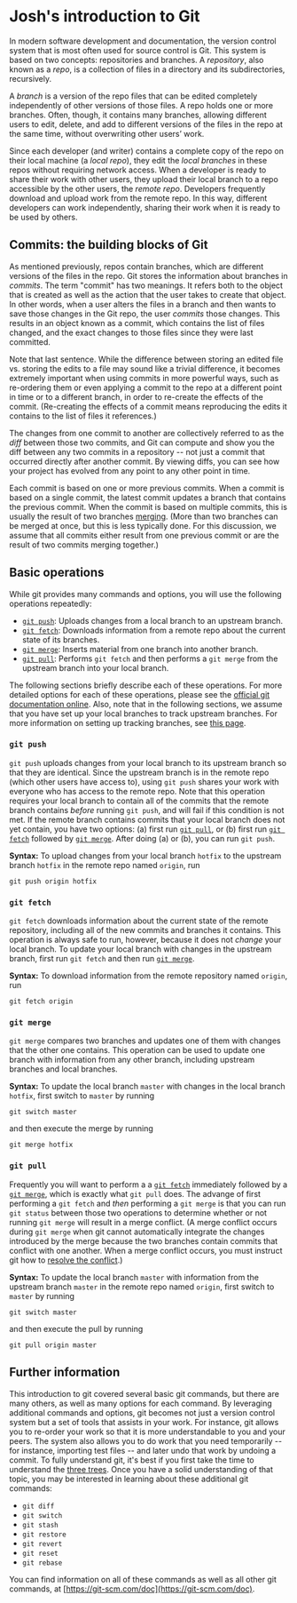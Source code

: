 # Josh's introduction to Git

In modern software development and documentation, the version control system that is most often used for source control is Git. This system is based on two concepts: repositories and branches. A *repository*, also known as a *repo*, is a collection of files in a directory and its subdirectories, recursively.

A *branch* is a version of the repo files that can be edited completely independently of other versions of those files. A repo holds one or more branches. Often, though, it contains many branches, allowing different users to edit, delete, and add to different versions of the files in the repo at the same time, without overwriting other users’ work.

Since each developer (and writer) contains a complete copy of the repo on their local machine (a *local repo*), they edit the *local branches* in these repos without requiring network access. When a developer is ready to share their work with other users, they upload their local branch to a repo accessible by the other users, the *remote repo*. Developers frequently download and upload work from the remote repo. In this way, different developers can work independently, sharing their work when it is ready to be used by others.

## Commits: the building blocks of Git

As mentioned previously, repos contain branches, which are different versions of the files in the repo. Git stores the information about branches in *commits*. The term "commit" has two meanings. It refers both to the object that is created as well as the action that the user takes to create that object. In other words, when a user alters the files in a branch and then wants to save those changes in the Git repo, the user *commits* those changes. This results in an object known as a commit, which contains the list of files changed, and the exact changes to those files since they were last committed.

Note that last sentence. While the difference between storing an edited file vs. storing the edits to a file may sound like a trivial difference, it becomes extremely important when using commits in more powerful ways, such as re-ordering them or even applying a commit to the repo at a different point in time or to a different branch, in order to re-create the effects of the commit. (Re-creating the effects of a commit means reproducing the edits it contains to the list of files it references.)

The changes from one commit to another are collectively referred to as the *diff* between those two commits, and Git can compute and show you the diff between any two commits in a repository -- not just a commit that occurred directly after another commit. By viewing diffs, you can see how your project has evolved from any point to any other point in time.

Each commit is based on one or more previous commits. When a commit is based on a single commit, the latest commit updates a branch that contains the previous commit. When the commit is based on multiple commits, this is usually the result of two branches [merging](#git-merge). (More than two branches can be merged at once, but this is less typically done. For this discussion, we assume that all commits either result from one previous commit or are the result of two commits merging together.)

## Basic operations

While git provides many commands and options, you will use the following operations repeatedly:

- [`git push`](#git-push): Uploads changes from a local branch to an upstream branch.
- [`git fetch`](#git-fetch): Downloads information from a remote repo about the current state of its branches.
- [`git merge`](#git-merge): Inserts material from one branch into another branch.
- [`git pull`](#git-pull): Performs `git fetch` and then performs a `git merge` from the upstream branch into your local branch.

The following sections briefly describe each of these operations. For more detailed options for each of these operations, please see the [official git documentation online](https://git-scm.com/doc). Also, note that in the following sections, we assume that you have set up your local branches to track upstream branches. For more information on setting up tracking branches, see [this page](https://www.git-tower.com/learn/git/faq/track-remote-upstream-branch/).

### `git push`

`git push` uploads changes from your local branch to its upstream branch so that they are identical. Since the upstream branch is in the remote repo (which other users have access to), using `git push` shares your work with everyone who has access to the remote repo. Note that this operation requires your local branch to contain all of the commits that the remote branch contains *before* running `git push`, and will fail if this condition is not met. If the remote branch contains commits that your local branch does not yet contain, you have two options: (a) first run [`git pull`](#git-pull), or (b) first run [`git fetch`](#git-fetch) followed by [`git merge`](#git-merge). After doing (a) or (b), you can run `git push`.

**Syntax:** To upload changes from your local branch `hotfix` to the upstream branch `hotfix` in the remote repo named `origin`, run

```
git push origin hotfix
```

### `git fetch`

`git fetch` downloads information about the current state of the remote repository, including all of the new commits and branches it contains. This operation is always safe to run, however, because it does not *change* your local branch. To update your local branch with changes in the upstream branch, first run `git fetch` and then run [`git merge`](#git-merge).

**Syntax:** To download information from the remote repository named `origin`, run

```
git fetch origin
```

### `git merge`

`git merge` compares two branches and updates one of them with changes that the other one contains. This operation can be used to update one branch with information from any other branch, including upstream branches and local branches. 

**Syntax:** To update the local branch `master` with changes in the local branch `hotfix`, first switch to `master` by running

```
git switch master
```

and then execute the merge by running

```
git merge hotfix
```

### `git pull`

Frequently you will want to perform a a [`git fetch`](#git-fetch) immediately followed by a [`git merge`](#git-merge), which is exactly what `git pull` does. The advange of first performing a `git fetch` and *then* performing a `git merge` is that you can run `git status` between those two operations to determine whether or not running `git merge` will result in a merge conflict. (A merge conflict occurs during `git merge` when git cannot automatically integrate the changes introduced by the merge because the two branches contain commits that conflict with one another. When a merge conflict occurs, you must instruct git how to [resolve the conflict](https://git-scm.com/docs/git-merge#_how_to_resolve_conflicts).)

**Syntax:** To update the local branch `master` with information from the upstream branch `master` in the remote repo named `origin`, first switch to `master` by running

```
git switch master
```
and then execute the pull by running

```
git pull origin master
```

## Further information

This introduction to git covered several basic git commands, but there are many others, as well as many options for each command. By leveraging additional commands and options, git becomes not just a version control system but a set of tools that assists in your work. For instance, git allows you to re-order your work so that it is more understandable to you and your peers. The system also allows you to do work that you need temporarily -- for instance, importing test files -- and later undo that work by undoing a commit. To fully understand git, it's best if you first take the time to understand the [three trees](https://git-scm.com/book/en/v2/Git-Tools-Reset-Demystified#the-three-trees). Once you have a solid understanding of that topic, you may be interested in learning about these additional git commands:

- `git diff`
- `git switch`
- `git stash`
- `git restore`
- `git revert`
- `git reset`
- `git rebase`

You can find information on all of these commands as well as all other git commands, at [https://git-scm.com/doc](https://git-scm.com/doc). 
